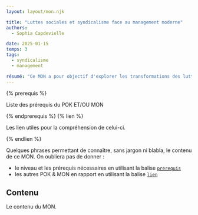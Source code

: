 ```yaml
---
layout: layout/mon.njk

title: "Luttes sociales et syndicalisme face au management moderne"
authors:
  - Sophia Capdevielle

date: 2025-01-15
temps: 3
tags:
  - syndicalisme
  - management

résumé: "Ce MON a pour objectif d'explorer les transformations des luttes sociales et du syndicalisme face aux nouveaux modèles de management, souvent souvent associés à des valeurs de productivité, d’agilité, d’innovation, et de flexibilité. Il s’agit de comprendre comment ces luttes s’adaptent ou résistent aux évolutions du monde du travail, des usines à l’open space. Finalement on discutera de la place des revendications syndicales dans le secteur de l'IT."
---
```


{% prerequis %}

Liste des prérequis du POK ET/OU MON

{% endprerequis %}
{% lien %}

Les lien utiles pour la compréhension de celui-ci.

{% endlien %}

Quelques phrases permettant de connaître, sans jargon ni blabla, le contenu de ce MON. On oubliera pas de donner :

- le niveau et les prérequis nécessaires en utilisant la balise [`prerequis`](/contribuer/shortcodes/#prerequis)
- les autres POK & MON en rapport en utilisant la balise [`lien`](/contribuer/shortcodes/#lien)

## Contenu

Le contenu du MON.
